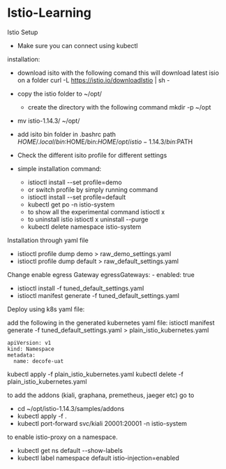 # Istio-Learning

Istio Setup

- Make sure you can connect using kubectl

installation:

- download isito with the following comand this will download latest isio on a folder
  curl -L https://istio.io/downloadIstio | sh -
- copy the istio folder to ~/opt/
  - create the directory with the following command
    mkdir -p ~/opt
- mv istio-1.14.3/ ~/opt/
- add isito bin folder in .bashrc path
  $HOME/.local/bin:$HOME/bin:$HOME/opt/istio-1.14.3/bin:$PATH

- Check the different isito profile for different settings

- simple installation command:
  - istioctl install --set profile=demo
  - or switch profile by simply running command
  - istioctl install --set profile=default
  - kubectl get po -n istio-system
  - to show all the experimental command
    istioctl x
  - to uninstall istio
    istioctl x uninstall --purge
  - kubectl delete namespace istio-system

Installation through yaml file

- istioctl profile dump demo > raw_demo_settings.yaml
- istioctl profile dump default > raw_default_settings.yaml

Change
enable egress Gateway
egressGateways: - enabled: true

- istioctl install -f tuned_default_settings.yaml
- istioctl manifest generate -f tuned_default_settings.yaml

Deploy using k8s yaml file:

add the following in the generated kubernetes yaml file:
istioctl manifest generate -f tuned_default_settings.yaml > plain_istio_kubernetes.yaml

```
apiVersion: v1
kind: Namespace
metadata:
  name: decofe-uat
```

kubectl apply -f plain_istio_kubernetes.yaml
kubectl delete -f plain_istio_kubernetes.yaml

to add the addons (kiali, graphana, premetheus, jaeger etc) go to

- cd ~/opt/istio-1.14.3/samples/addons
- kubectl apply -f .
- kubectl port-forward svc/kiali 20001:20001 -n istio-system

to enable istio-proxy on a namespace.

- kubectl get ns default --show-labels
- kubectl label namespace default istio-injection=enabled

